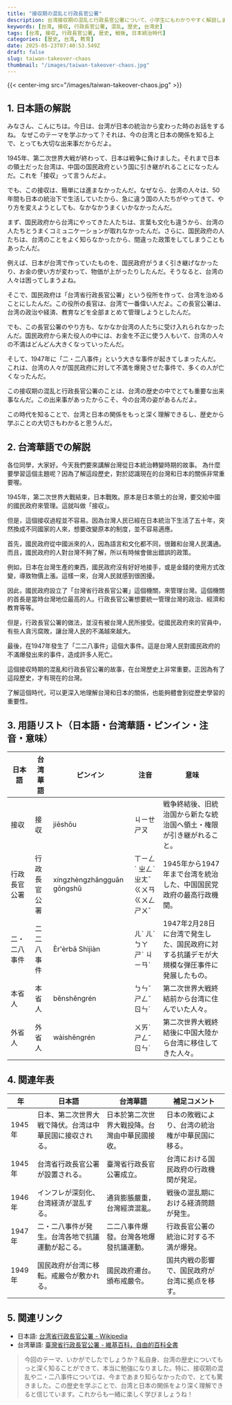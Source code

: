 ```yaml
---
title: "接収期の混乱と行政長官公署"
description: 台湾接収期の混乱と行政長官公署について、小学生にもわかりやすく解説します。台湾華語訳、用語集、年表、関連リンク付き。
keywords: [台湾, 接収, 行政長官公署, 混乱, 歴史, 台湾史]
tags: [台湾, 接収, 行政長官公署, 歴史, 戦後, 日本統治時代]
categories: [歴史, 台湾, 教育]
date: 2025-05-23T07:40:53.549Z
draft: false
slug: taiwan-takeover-chaos
thumbnail: "/images/taiwan-takeover-chaos.jpg"
---
```


{{< center-img src="/images/taiwan-takeover-chaos.jpg" >}}

## 1. 日本語の解説

みなさん、こんにちは。今日は、台湾が日本の統治から変わった時のお話をするね。
なぜこのテーマを学ぶかって？それは、今の台湾と日本の関係を知る上で、とっても大切な出来事だからだよ。

1945年、第二次世界大戦が終わって、日本は戦争に負けました。それまで日本の領土だった台湾は、中国の国民政府という国に引き継がれることになったんだ。これを「接収」って言うんだよ。

でも、この接収は、簡単には進まなかったんだ。なぜなら、台湾の人々は、50年間も日本の統治下で生活していたから、急に違う国の人たちがやってきて、やり方を変えようとしても、なかなかうまくいかなかったんだ。

まず、国民政府から台湾にやってきた人たちは、言葉も文化も違うから、台湾の人たちとうまくコミュニケーションが取れなかったんだ。さらに、国民政府の人たちは、台湾のことをよく知らなかったから、間違った政策をしてしまうこともあったんだ。

例えば、日本が台湾で作っていたものを、国民政府がうまく引き継げなかったり、お金の使い方が変わって、物価が上がったりしたんだ。そうなると、台湾の人々は困ってしまうよね。

そこで、国民政府は「台湾省行政長官公署」という役所を作って、台湾を治めることにしたんだ。この役所の長官は、台湾で一番偉い人だよ。この長官公署は、台湾の政治や経済、教育などを全部まとめて管理しようとしたんだ。

でも、この長官公署のやり方も、なかなか台湾の人たちに受け入れられなかったんだ。国民政府から来た役人の中には、お金を不正に使う人もいて、台湾の人々の不満はどんどん大きくなっていったんだ。

そして、1947年に「二・二八事件」という大きな事件が起きてしまったんだ。これは、台湾の人々が国民政府に対して不満を爆発させた事件で、多くの人が亡くなったんだ。

この接収期の混乱と行政長官公署のことは、台湾の歴史の中でとても重要な出来事なんだ。この出来事があったからこそ、今の台湾の姿があるんだよ。

この時代を知ることで、台湾と日本の関係をもっと深く理解できるし、歴史から学ぶことの大切さもわかると思うんだ。

## 2. 台湾華語での解説

各位同學，大家好。今天我們要來講解台灣從日本統治轉變時期的故事。
為什麼要學習這個主題呢？因為了解這段歷史，對於認識現在的台灣和日本的關係非常重要喔。

1945年，第二次世界大戰結束，日本戰敗。原本是日本領土的台灣，要交給中國的國民政府來管理。這就叫做「接収」。

但是，這個接収過程並不容易。因為台灣人民已經在日本統治下生活了五十年，突然換成不同國家的人來，想要改變原本的制度，並不容易適應。

首先，國民政府從中國派來的人，因為語言和文化都不同，很難和台灣人民溝通。而且，國民政府的人對台灣不夠了解，所以有時候會做出錯誤的政策。

例如，日本在台灣生產的東西，國民政府沒有好好地接手，或是金錢的使用方式改變，導致物價上漲。這樣一來，台灣人民就感到很困擾。

因此，國民政府設立了「台灣省行政長官公署」這個機關，來管理台灣。這個機關的首長是當時台灣地位最高的人。行政長官公署想要統一管理台灣的政治、經濟和教育等等。

但是，行政長官公署的做法，並沒有被台灣人民所接受。從國民政府來的官員中，有些人貪污腐敗，讓台灣人民的不滿越來越大。

最後，在1947年發生了「二二八事件」這個大事件。這是台灣人民對國民政府的不滿爆發出來的事件，造成許多人死亡。

這個接収時期的混亂和行政長官公署的故事，在台灣歷史上非常重要。正因為有了這段歷史，才有現在的台灣。

了解這個時代，可以更深入地理解台灣和日本的關係，也能夠體會到從歷史學習的重要性。

## 3. 用語リスト（日本語・台湾華語・ピンイン・注音・意味）

| 日本語          | 台湾華語          | ピンイン       | 注音        | 意味                                                                 |
| ------------- | ------------- | ------------ | ----------- | ------------------------------------------------------------------ |
| 接収            | 接収            | jiēshōu      | ㄐㄧㄝ ㄕㄡ   | 戦争終結後、旧統治国から新たな統治国へ領土・権限が引き継がれること。                                                      |
| 行政長官公署       | 行政長官公署       | xíngzhèngzhǎngguān gōngshǔ | ㄒㄧㄥˊ ㄓㄥˋ ㄓㄤˇ ㄍㄨㄢ ㄍㄨㄥ ㄕㄨˇ | 1945年から1947年まで台湾を統治した、中国国民党政府の最高行政機関。                                                    |
| 二・二八事件       | 二二八事件         | Èr'èrbā Shìjiàn | ㄦˋ ㄦˋ ㄅㄚ ㄕˋ ㄐㄧㄢˋ | 1947年2月28日に台湾で発生した、国民政府に対する抗議デモが大規模な弾圧事件に発展したもの。                                              |
| 本省人           | 本省人           | běnshěngrén    | ㄅㄣˇ ㄕㄥˇ ㄖㄣˊ   | 第二次世界大戦終結前から台湾に住んでいた人々。                                                           |
| 外省人           | 外省人           | wàishěngrén    | ㄨㄞˋ ㄕㄥˇ ㄖㄣˊ   | 第二次世界大戦終結後に中国大陸から台湾に移住してきた人々。                                                      |

## 4. 関連年表

| 年    | 日本語                               | 台湾華語                               | 補足コメント                                                    |
| ----- | ---------------------------------- | ---------------------------------- | ------------------------------------------------------- |
| 1945年 | 日本、第二次世界大戦で降伏。台湾は中華民国に接収される。                  | 日本於第二次世界大戰投降。台灣由中華民國接收。                  | 日本の敗戦により、台湾の統治権が中華民国に移る。                                        |
| 1945年 | 台湾省行政長官公署が設置される。                        | 臺灣省行政長官公署成立。                        | 台湾における国民政府の行政機関が発足。                                            |
| 1946年 | インフレが深刻化、台湾経済が混乱する。                         | 通貨膨脹嚴重，台灣經濟混亂。                         | 戦後の混乱期における経済問題が発生。                                                |
| 1947年 | 二・二八事件が発生。台湾各地で抗議運動が起こる。                       | 二二八事件爆發。台灣各地爆發抗議運動。                       | 行政長官公署の統治に対する不満が爆発。                                              |
| 1949年 | 国民政府が台湾に移転。戒厳令が敷かれる。                         | 國民政府遷台。頒布戒嚴令。                         | 国共内戦の影響で、国民政府が台湾に拠点を移す。                                          |

## 5. 関連リンク

*   日本語: [台湾省行政長官公署 - Wikipedia](https://ja.wikipedia.org/wiki/%E5%8F%B0%E6%B9%BE%E7%9C%81%E8%A1%8C%E6%94%BF%E9%95%B7%E5%AE%98%E5%85%AC%E7%BD%B2) 
*   台湾華語: [臺灣省行政長官公署 - 維基百科，自由的百科全書](https://zh.wikipedia.org/wiki/%E8%87%BA%E7%81%A3%E7%9C%81%E8%A1%8C%E6%94%BF%E9%95%B7%E5%AE%98%E5%85%AC%E7%BD%B2)

> 今回のテーマ、いかがでしたでしょうか？私自身、台湾の歴史についてもっと深く知ることができて、本当に勉強になりました。特に、接収期の混乱や二・二八事件については、今まであまり知らなかったので、とても驚きました。この歴史を学ぶことで、台湾と日本の関係をより深く理解できると信じています。これからも一緒に楽しく学びましょうね！
